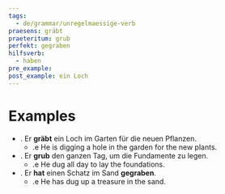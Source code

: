 ```yaml
---
tags:
  - de/grammar/unregelmaessige-verb
praesens: gräbt
praeteritum: grub
perfekt: gegraben
hilfsverb:
  - haben
pre_example: 
post_example: ein Loch
---
```


# Examples
- . Er **gräbt** ein Loch im Garten für die neuen Pflanzen.
	- .e He is digging a hole in the garden for the new plants.
- . Er **grub** den ganzen Tag, um die Fundamente zu legen.
	- .e He dug all day to lay the foundations.
- . Er **hat** einen Schatz im Sand **gegraben**.
	- .e He has dug up a treasure in the sand.
